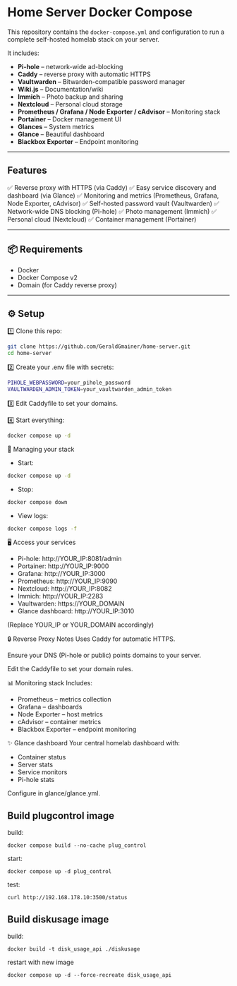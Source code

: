 # Home Server Docker Compose

This repository contains the `docker-compose.yml` and configuration to run a complete self-hosted homelab stack on your server.

It includes:

- **Pi-hole** – network-wide ad-blocking
- **Caddy** – reverse proxy with automatic HTTPS
- **Vaultwarden** – Bitwarden-compatible password manager
- **Wiki.js** – Documentation/wiki
- **Immich** – Photo backup and sharing
- **Nextcloud** – Personal cloud storage
- **Prometheus / Grafana / Node Exporter / cAdvisor** – Monitoring stack
- **Portainer** – Docker management UI
- **Glances** – System metrics
- **Glance** – Beautiful dashboard
- **Blackbox Exporter** – Endpoint monitoring

---

## Features

✅ Reverse proxy with HTTPS (via Caddy)
✅ Easy service discovery and dashboard (via Glance)
✅ Monitoring and metrics (Prometheus, Grafana, Node Exporter, cAdvisor)
✅ Self-hosted password vault (Vaultwarden)
✅ Network-wide DNS blocking (Pi-hole)
✅ Photo management (Immich)
✅ Personal cloud (Nextcloud)
✅ Container management (Portainer)

---

## 📦 Requirements

- Docker
- Docker Compose v2
- Domain (for Caddy reverse proxy)

---

## ⚙️ Setup

1️⃣ Clone this repo:

```bash
git clone https://github.com/GeraldGmainer/home-server.git
cd home-server
```

2️⃣ Create your .env file with secrets:

```bash
PIHOLE_WEBPASSWORD=your_pihole_password
VAULTWARDEN_ADMIN_TOKEN=your_vaultwarden_admin_token
```

3️⃣ Edit Caddyfile to set your domains.

4️⃣ Start everything:

```bash
docker compose up -d
```

🚀 Managing your stack

- Start:

```bash
docker compose up -d
```

- Stop:

```bash
docker compose down
```

- View logs:

```bash
docker compose logs -f
```

🖥️ Access your services

- Pi-hole: http://YOUR_IP:8081/admin
- Portainer: http://YOUR_IP:9000
- Grafana: http://YOUR_IP:3000
- Prometheus: http://YOUR_IP:9090
- Nextcloud: http://YOUR_IP:8082
- Immich: http://YOUR_IP:2283
- Vaultwarden: https://YOUR_DOMAIN
- Glance dashboard: http://YOUR_IP:3010

(Replace YOUR_IP or YOUR_DOMAIN accordingly)

🔒 Reverse Proxy Notes
Uses Caddy for automatic HTTPS.

Ensure your DNS (Pi-hole or public) points domains to your server.

Edit the Caddyfile to set your domain rules.

📊 Monitoring stack
Includes:

- Prometheus – metrics collection
- Grafana – dashboards
- Node Exporter – host metrics
- cAdvisor – container metrics
- Blackbox Exporter – endpoint monitoring

✨ Glance dashboard
Your central homelab dashboard with:

- Container status
- Server stats
- Service monitors
- Pi-hole stats

Configure in glance/glance.yml.

## Build plugcontrol image

build:

```docker
docker compose build --no-cache plug_control
```

start:

```
docker compose up -d plug_control
```

test:

```
curl http://192.168.178.10:3500/status
```


## Build diskusage image

build:

```
docker build -t disk_usage_api ./diskusage
```

restart with new image

```
docker compose up -d --force-recreate disk_usage_api
```
